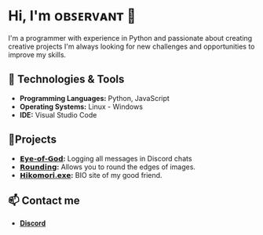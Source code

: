 # Hi, I'm ᴏʙꜱᴇʀᴠᴀɴᴛ 👋

I'm a programmer with experience in Python and passionate about creating creative projects I'm always looking for new challenges and opportunities to improve my skills.

## 🔧 Technologies & Tools

- **Programming Languages:** Python, JavaScript
- **Operating Systems:** Linux - Windows
- **IDE:** Visual Studio Code

## 🚀Projects

- **[𝗘𝘆𝗲-𝗼𝗳-𝗚𝗼𝗱](https://github.com/403observant/Eye-of-God):** Logging all messages in Discord chats
- **[𝗥𝗼𝘂𝗻𝗱𝗶𝗻𝗴](https://github.com/403observant/Rounding):** Allows you to round the edges of images.
- **[𝗛𝗶𝗸𝗼𝗺𝗼𝗿𝗶.𝗲𝘅𝗲](https://github.com/403observant/hikomori.exe):** BIO site of my good friend.

## 📫 Contact me

- [𝐃𝐢𝐬𝐜𝐨𝐫𝐝](discord.com/users/1299394490183979162)
